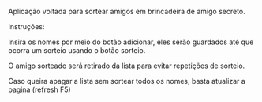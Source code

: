 Aplicação voltada para sortear amigos em brincadeira de amigo secreto.

Instruções:

Insira os nomes por meio do botão adicionar, eles serão guardados até que ocorra um sorteio usando o botão sorteio.

O amigo sorteado será retirado da lista para evitar repetições de sorteio.

Caso queira apagar a lista sem sortear todos os nomes, basta atualizar a pagina (refresh F5)
